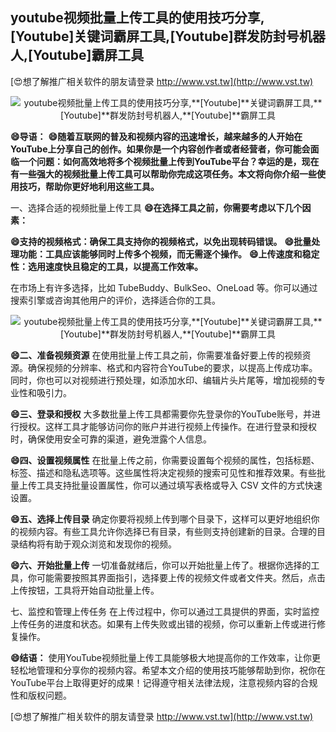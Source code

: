 ## **youtube视频批量上传工具的使用技巧分享,**[Youtube]**关键词霸屏工具,**[Youtube]**群发防封号机器人,**[Youtube]**霸屏工具**

[😍想了解推广相关软件的朋友请登录 http://www.vst.tw](http://www.vst.tw)

 <center><img src="https://vst.tw/MP4/tuiguang/png/3.png" alt="youtube视频批量上传工具的使用技巧分享,**[Youtube]**关键词霸屏工具,**[Youtube]**群发防封号机器人,**[Youtube]**霸屏工具"></center>

**😄导语：**
**😄随着互联网的普及和视频内容的迅速增长，越来越多的人开始在YouTube上分享自己的创作。如果你是一个内容创作者或者经营者，你可能会面临一个问题：如何高效地将多个视频批量上传到YouTube平台？幸运的是，现在有一些强大的视频批量上传工具可以帮助你完成这项任务。本文将向你介绍一些使用技巧，帮助你更好地利用这些工具。**

一、选择合适的视频批量上传工具
**😄在选择工具之前，你需要考虑以下几个因素：**

**😄支持的视频格式：确保工具支持你的视频格式，以免出现转码错误。**
**😄批量处理功能：工具应该能够同时上传多个视频，而无需逐个操作。**
**😄上传速度和稳定性：选用速度快且稳定的工具，以提高工作效率。**

在市场上有许多选择，比如 TubeBuddy、BulkSeo、OneLoad 等。你可以通过搜索引擎或咨询其他用户的评价，选择适合你的工具。

 <center><img src="https://vst.tw/MP4/tuiguang/png/7.png" alt="youtube视频批量上传工具的使用技巧分享,**[Youtube]**关键词霸屏工具,**[Youtube]**群发防封号机器人,**[Youtube]**霸屏工具"></center>

**😄二、准备视频资源**
在使用批量上传工具之前，你需要准备好要上传的视频资源。确保视频的分辨率、格式和内容符合YouTube的要求，以提高上传成功率。同时，你也可以对视频进行预处理，如添加水印、编辑片头片尾等，增加视频的专业性和吸引力。

**😄三、登录和授权**
大多数批量上传工具都需要你先登录你的YouTube账号，并进行授权。这样工具才能够访问你的账户并进行视频上传操作。在进行登录和授权时，确保使用安全可靠的渠道，避免泄露个人信息。

**😄四、设置视频属性**
在批量上传之前，你需要设置每个视频的属性，包括标题、标签、描述和隐私选项等。这些属性将决定视频的搜索可见性和推荐效果。有些批量上传工具支持批量设置属性，你可以通过填写表格或导入 CSV 文件的方式快速设置。

**😄五、选择上传目录**
确定你要将视频上传到哪个目录下，这样可以更好地组织你的视频内容。有些工具允许你选择已有目录，有些则支持创建新的目录。合理的目录结构将有助于观众浏览和发现你的视频。

**😄六、开始批量上传**
一切准备就绪后，你可以开始批量上传了。根据你选择的工具，你可能需要按照其界面指引，选择要上传的视频文件或者文件夹。然后，点击上传按钮，工具将开始自动批量上传。

七、监控和管理上传任务
在上传过程中，你可以通过工具提供的界面，实时监控上传任务的进度和状态。如果有上传失败或出错的视频，你可以重新上传或进行修复操作。

**😄结语：**
使用YouTube视频批量上传工具能够极大地提高你的工作效率，让你更轻松地管理和分享你的视频内容。希望本文介绍的使用技巧能够帮助到你，祝你在YouTube平台上取得更好的成果！记得遵守相关法律法规，注意视频内容的合规性和版权问题。

[😍想了解推广相关软件的朋友请登录 http://www.vst.tw](http://www.vst.tw)



